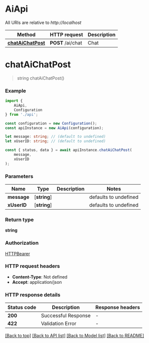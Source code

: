 # AiApi

All URIs are relative to *http://localhost*

|Method | HTTP request | Description|
|------------- | ------------- | -------------|
|[**chatAiChatPost**](#chataichatpost) | **POST** /ai/chat | Chat|

# **chatAiChatPost**
> string chatAiChatPost()


### Example

```typescript
import {
    AiApi,
    Configuration
} from './api';

const configuration = new Configuration();
const apiInstance = new AiApi(configuration);

let message: string; // (default to undefined)
let xUserID: string; // (default to undefined)

const { status, data } = await apiInstance.chatAiChatPost(
    message,
    xUserID
);
```

### Parameters

|Name | Type | Description  | Notes|
|------------- | ------------- | ------------- | -------------|
| **message** | [**string**] |  | defaults to undefined|
| **xUserID** | [**string**] |  | defaults to undefined|


### Return type

**string**

### Authorization

[HTTPBearer](../README.md#HTTPBearer)

### HTTP request headers

 - **Content-Type**: Not defined
 - **Accept**: application/json


### HTTP response details
| Status code | Description | Response headers |
|-------------|-------------|------------------|
|**200** | Successful Response |  -  |
|**422** | Validation Error |  -  |

[[Back to top]](#) [[Back to API list]](../README.md#documentation-for-api-endpoints) [[Back to Model list]](../README.md#documentation-for-models) [[Back to README]](../README.md)

